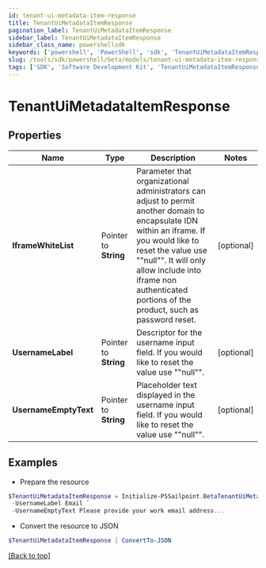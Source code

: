 ```yaml
---
id: tenant-ui-metadata-item-response
title: TenantUiMetadataItemResponse
pagination_label: TenantUiMetadataItemResponse
sidebar_label: TenantUiMetadataItemResponse
sidebar_class_name: powershellsdk
keywords: ['powershell', 'PowerShell', 'sdk', 'TenantUiMetadataItemResponse'] 
slug: /tools/sdk/powershell/beta/models/tenant-ui-metadata-item-response
tags: ['SDK', 'Software Development Kit', 'TenantUiMetadataItemResponse']
---
```



# TenantUiMetadataItemResponse

## Properties

Name | Type | Description | Notes
------------ | ------------- | ------------- | -------------
**IframeWhiteList** |  Pointer to **String** | Parameter that organizational administrators can adjust to permit another domain to encapsulate IDN within an iframe. If you would like to reset the value use ""null"". It will only allow include into iframe non authenticated portions of the product, such as password reset. | [optional] 
**UsernameLabel** |  Pointer to **String** | Descriptor for the username input field. If you would like to reset the value use ""null"". | [optional] 
**UsernameEmptyText** |  Pointer to **String** | Placeholder text displayed in the username input field. If you would like to reset the value use ""null"". | [optional] 

## Examples

- Prepare the resource
```powershell
$TenantUiMetadataItemResponse = Initialize-PSSailpoint.BetaTenantUiMetadataItemResponse  -IframeWhiteList http://example.com http://example2.com `
 -UsernameLabel Email `
 -UsernameEmptyText Please provide your work email address...
```

- Convert the resource to JSON
```powershell
$TenantUiMetadataItemResponse | ConvertTo-JSON
```


[[Back to top]](#) 

